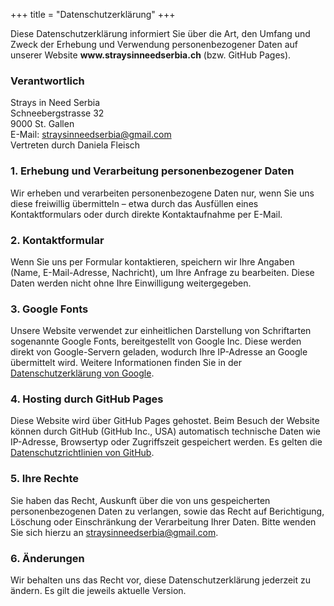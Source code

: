 +++
title = "Datenschutzerklärung"
+++

<p>Diese Datenschutzerklärung informiert Sie über die Art, den Umfang und Zweck der Erhebung und Verwendung personenbezogener Daten auf unserer Website <strong>www.straysinneedserbia.ch</strong> (bzw. GitHub Pages).</p>

<h3>Verantwortlich</h3>
<p>
Strays in Need Serbia<br>
Schneebergstrasse 32<br>
9000 St. Gallen<br>
E-Mail: <a href="mailto:straysinneedserbia@gmail.com">straysinneedserbia@gmail.com</a><br>
Vertreten durch Daniela Fleisch
</p>

<h3>1. Erhebung und Verarbeitung personenbezogener Daten</h3>
<p>Wir erheben und verarbeiten personenbezogene Daten nur, wenn Sie uns diese freiwillig übermitteln – etwa durch das Ausfüllen eines Kontaktformulars oder durch direkte Kontaktaufnahme per E-Mail.</p>

<h3>2. Kontaktformular</h3>
<p>Wenn Sie uns per Formular kontaktieren, speichern wir Ihre Angaben (Name, E-Mail-Adresse, Nachricht), um Ihre Anfrage zu bearbeiten. Diese Daten werden nicht ohne Ihre Einwilligung weitergegeben.</p>

<h3>3. Google Fonts</h3>
<p>Unsere Website verwendet zur einheitlichen Darstellung von Schriftarten sogenannte Google Fonts, bereitgestellt von Google Inc. Diese werden direkt von Google-Servern geladen, wodurch Ihre IP-Adresse an Google übermittelt wird. Weitere Informationen finden Sie in der <a href="https://policies.google.com/privacy" target="_blank" rel="noopener noreferrer">Datenschutzerklärung von Google</a>.</p>

<h3>4. Hosting durch GitHub Pages</h3>
<p>Diese Website wird über GitHub Pages gehostet. Beim Besuch der Website können durch GitHub (GitHub Inc., USA) automatisch technische Daten wie IP-Adresse, Browsertyp oder Zugriffszeit gespeichert werden. Es gelten die <a href="https://docs.github.com/en/site-policy/privacy-policies/github-privacy-statement" target="_blank" rel="noopener noreferrer">Datenschutzrichtlinien von GitHub</a>.</p>

<h3>5. Ihre Rechte</h3>
<p>Sie haben das Recht, Auskunft über die von uns gespeicherten personenbezogenen Daten zu verlangen, sowie das Recht auf Berichtigung, Löschung oder Einschränkung der Verarbeitung Ihrer Daten. Bitte wenden Sie sich hierzu an <a href="mailto:straysinneedserbia@gmail.com">straysinneedserbia@gmail.com</a>.</p>

<h3>6. Änderungen</h3>
<p>Wir behalten uns das Recht vor, diese Datenschutzerklärung jederzeit zu ändern. Es gilt die jeweils aktuelle Version.</p>
